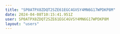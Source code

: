 ```yaml
---
title: "SP0ATPX8ZDQT2SZE61EGC4GVSY4MN6G17WPDKP8M"
date: 2024-04-08T10:15:41.951Z
user: SP0ATPX8ZDQT2SZE61EGC4GVSY4MN6G17WPDKP8M
layout: "users"
---
```

    
